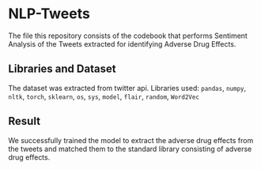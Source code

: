 # NLP-Tweets
The file this repository consists of the codebook that performs Sentiment Analysis of the Tweets extracted for identifying Adverse Drug Effects. 

## Libraries and Dataset
The dataset was extracted from twitter api.
Libraries used: `pandas`, `numpy`, `nltk`, `torch`, `sklearn`, `os`, `sys`, `model`, `flair`, `random`, `Word2Vec`

## Result
We successfully trained the model to extract the adverse drug effects from the tweets and matched them to the standard library consisting of adverse drug effects.
